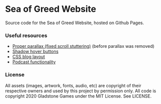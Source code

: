 # Sea of Greed Website
Source code for the Sea of Greed Website, hosted on Github Pages.

### Useful resources
- [Proper parallax (fixed scroll stuttering)](https://developers.google.com/web/updates/2016/12/performant-parallaxing) (before parallax was removed)
- [Shadow hover buttons](https://www.w3schools.com/css/tryit.asp?filename=trycss_buttons_shadow)
- [CSS blog layout](https://www.w3schools.com/howto/tryit.asp?filename=tryhow_css_blog_layout)
- [Podcast functionality](https://wiobyrne.com/use-github-pages-jekyll-to-host-a-podcast/)

### License
All assets (images, artwork, fonts, audio, etc) are copyright of their respective owners and used by this project by permission only.
All code is copyright 2020 Gladstone Games under the MIT License. See LICENSE.
